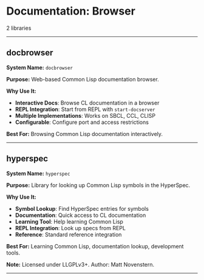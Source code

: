 # Documentation: Browser

2 libraries

---

## docbrowser

**System Name:** `docbrowser`

**Purpose:** Web-based Common Lisp documentation browser.

**Why Use It:**
- **Interactive Docs**: Browse CL documentation in a browser
- **REPL Integration**: Start from REPL with `start-docserver`
- **Multiple Implementations**: Works on SBCL, CCL, CLISP
- **Configurable**: Configure port and access restrictions

**Best For:** Browsing Common Lisp documentation interactively.

---


## hyperspec

**System Name:** `hyperspec`

**Purpose:** Library for looking up Common Lisp symbols in the HyperSpec.

**Why Use It:**
- **Symbol Lookup**: Find HyperSpec entries for symbols
- **Documentation**: Quick access to CL documentation
- **Learning Tool**: Help learning Common Lisp
- **REPL Integration**: Look up specs from REPL
- **Reference**: Standard reference integration

**Best For:** Learning Common Lisp, documentation lookup, development tools.

**Note:** Licensed under LLGPLv3+. Author: Matt Novenstern.

---



